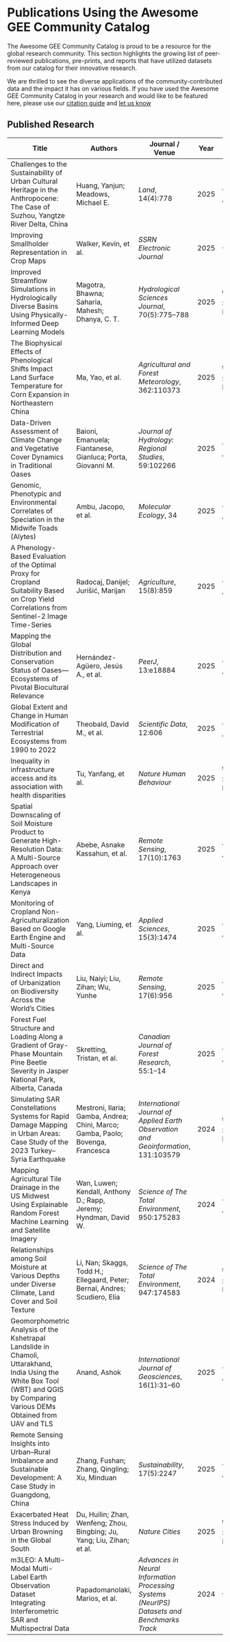 # Publications Using the Awesome GEE Community Catalog

The Awesome GEE Community Catalog is proud to be a resource for the global research community. This section highlights the growing list of peer-reviewed publications, pre-prints, and reports that have utilized datasets from our catalog for their innovative research.

We are thrilled to see the diverse applications of the community-contributed data and the impact it has on various fields. If you have used the Awesome GEE Community Catalog in your research and would like to be featured here, please use our [citation guide](https://gee-community-catalog.org/reference/) and [let us know](mailto:gee-community-catalog@googlegroups.com)

## Published Research

| Title                                                                                                                                                                           | Authors                                                                         | Journal / Venue                                                                             | Year | Access                  | Link                                                                        |
| ------------------------------------------------------------------------------------------------------------------------------------------------------------------------------- | ------------------------------------------------------------------------------- | ------------------------------------------------------------------------------------------- | ---- | ----------------------- | --------------------------------------------------------------------------- |
| Challenges to the Sustainability of Urban Cultural Heritage in the Anthropocene: The Case of Suzhou, Yangtze River Delta, China                                                 | Huang, Yanjun; Meadows, Michael E.                                              | *Land*, 14(4):778                                                                           | 2025 | 🔓 Open Access           | [DOI](https://doi.org/10.3390/land14040778)                                 |
| Improving Smallholder Representation in Crop Maps                                                                                                                               | Walker, Kevin, et al.                                                           | *SSRN Electronic Journal*                                                                   | 2025 | 🔓 Preprint              | [Link](https://ssrn.com/abstract=5237621)                                   |
| Improved Streamflow Simulations in Hydrologically Diverse Basins Using Physically-Informed Deep Learning Models                                                                 | Magotra, Bhawna; Saharia, Mahesh; Dhanya, C. T.                                 | *Hydrological Sciences Journal*, 70(5):775–788                                              | 2025 | 🔒 Subscription Required | [DOI](https://doi.org/10.1080/02626667.2025.2458545)                        |
| The Biophysical Effects of Phenological Shifts Impact Land Surface Temperature for Corn Expansion in Northeastern China                                                         | Ma, Yao, et al.                                                                 | *Agricultural and Forest Meteorology*, 362:110373                                           | 2025 | 🔒 Subscription Required | [DOI](https://doi.org/10.1016/j.agrformet.2024.110373)                      |
| Data-Driven Assessment of Climate Change and Vegetative Cover Dynamics in Traditional Oases                                                                                     | Baioni, Emanuela; Fiantanese, Gianluca; Porta, Giovanni M.                      | *Journal of Hydrology: Regional Studies*, 59:102266                                         | 2025 | 🔓 Open Access           | [DOI](https://doi.org/10.1016/j.ejrh.2025.102266)                           |
| Genomic, Phenotypic and Environmental Correlates of Speciation in the Midwife Toads (Alytes)                                                                                    | Ambu, Jacopo, et al.                                                            | *Molecular Ecology*, 34                                                                     | 2025 | 🔓 Open Access           | [DOI](https://doi.org/10.1111/mec.17736)                                    |
| A Phenology-Based Evaluation of the Optimal Proxy for Cropland Suitability Based on Crop Yield Correlations from Sentinel-2 Image Time-Series                                   | Radocaj, Danijel; Jurišić, Marijan                                              | *Agriculture*, 15(8):859                                                                    | 2025 | 🔓 Open Access           | [DOI](https://doi.org/10.3390/agriculture15080859)                          |
| Mapping the Global Distribution and Conservation Status of Oases—Ecosystems of Pivotal Biocultural Relevance                                                                    | Hernández-Agüero, Jesús A., et al.                                              | *PeerJ*, 13:e18884                                                                          | 2025 | 🔓 Open Access           | [DOI](https://doi.org/10.7717/peerj.18884)                                  |
| Global Extent and Change in Human Modification of Terrestrial Ecosystems from 1990 to 2022                                                                                      | Theobald, David M., et al.                                                      | *Scientific Data*, 12:606                                                                   | 2025 | 🔓 Open Access           | [DOI](https://doi.org/10.1038/s41597-025-04892-2)                           |
| Inequality in infrastructure access and its association with health disparities                                                                                                 | Tu, Yanfang, et al.                                                             | *Nature Human Behaviour*                                                                    | 2025 | 🔒 Subscription Required | [DOI](https://doi.org/10.1038/s41562-025-02208-3)                           |
| Spatial Downscaling of Soil Moisture Product to Generate High-Resolution Data: A Multi-Source Approach over Heterogeneous Landscapes in Kenya                                   | Abebe, Asnake Kassahun, et al.                                                  | *Remote Sensing*, 17(10):1763                                                               | 2025 | 🔓 Open Access           | [DOI](https://doi.org/10.3390/rs17101763)                                   |
| Monitoring of Cropland Non-Agriculturalization Based on Google Earth Engine and Multi-Source Data                                                                               | Yang, Liuming, et al.                                                           | *Applied Sciences*, 15(3):1474                                                              | 2025 | 🔓 Open Access           | [DOI](https://doi.org/10.3390/app15031474)                                  |
| Direct and Indirect Impacts of Urbanization on Biodiversity Across the World’s Cities                                                                                           | Liu, Naiyi; Liu, Zihan; Wu, Yunhe                                               | *Remote Sensing*, 17(6):956                                                                 | 2025 | 🔓 Open Access           | [DOI](https://doi.org/10.3390/rs17060956)                                   |
| Forest Fuel Structure and Loading Along a Gradient of Gray-Phase Mountain Pine Beetle Severity in Jasper National Park, Alberta, Canada                                         | Skretting, Tristan, et al.                                                      | *Canadian Journal of Forest Research*, 55:1–14                                              | 2025 | 🔓 Open Access           | [DOI](https://doi.org/10.1139/cjfr-2024-0319)                               |
| Simulating SAR Constellations Systems for Rapid Damage Mapping in Urban Areas: Case Study of the 2023 Turkey–Syria Earthquake                                                   | Mestroni, Ilaria; Gamba, Andrea; Chini, Marco; Gamba, Paolo; Bovenga, Francesca | *International Journal of Applied Earth Observation and Geoinformation*, 131:103579         | 2024 | 🔒 Subscription Required | [Link](https://www.sciencedirect.com/science/article/pii/S156984322400582X) |
| Mapping Agricultural Tile Drainage in the US Midwest Using Explainable Random Forest Machine Learning and Satellite Imagery                                                     | Wan, Luwen; Kendall, Anthony D.; Rapp, Jeremy; Hyndman, David W.                | *Science of The Total Environment*, 950:175283                                              | 2024 | 🔓 Open Access           | [DOI](https://doi.org/10.1016/j.scitotenv.2024.175283)                      |
| Relationships among Soil Moisture at Various Depths under Diverse Climate, Land Cover and Soil Texture                                                                          | Li, Nan; Skaggs, Todd H.; Ellegaard, Peter; Bernal, Andres; Scudiero, Elia      | *Science of The Total Environment*, 947:174583                                              | 2024 | 🔒 Subscription Required | [DOI](https://doi.org/10.1016/j.scitotenv.2024.174583)                      |
| Geomorphometric Analysis of the Kshetrapal Landslide in Chamoli, Uttarakhand, India Using the White Box Tool (WBT) and QGIS by Comparing Various DEMs Obtained from UAV and TLS | Anand, Ashok                                                                    | *International Journal of Geosciences*, 16(1):31–60                                         | 2025 | 🔓 Open Access           | [DOI](https://doi.org/10.4236/ijg.2025.161003)                              |
| Remote Sensing Insights into Urban–Rural Imbalance and Sustainable Development: A Case Study in Guangdong, China                                                                | Zhang, Fushan; Zhang, Qingling; Xu, Minduan                                     | *Sustainability*, 17(5):2247                                                                | 2025 | 🔓 Open Access           | [DOI](https://doi.org/10.3390/su17052247)                                   |
| Exacerbated Heat Stress Induced by Urban Browning in the Global South                                                                                                           | Du, Huilin; Zhan, Wenfeng; Zhou, Bingbing; Ju, Yang; Liu, Zihan; et al.         | *Nature Cities*                                                                             | 2025 | 🔒 Subscription Required | [DOI](https://doi.org/10.1038/s44284-024-00184-9)                           |
| m3LEO: A Multi-Modal Multi-Label Earth Observation Dataset Integrating Interferometric SAR and Multispectral Data                                                               | Papadomanolaki, Marios, et al.                                                  | *Advances in Neural Information Processing Systems (NeurIPS) Datasets and Benchmarks Track* | 2024 | 🔓 Preprint              | [Link](https://arxiv.org/pdf/2406.04230)                                    |
